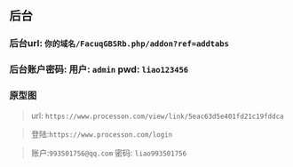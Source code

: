 ## 后台
### 后台url:   `你的域名/FacuqGBSRb.php/addon?ref=addtabs`
### 后台账户密码:  用户: `admin`   pwd:  `liao123456`


### 原型图
                                         
> url: `https://www.processon.com/view/link/5eac63d5e401fd21c19fddca`
  
> 登陆:`https://www.processon.com/login`  
    
> 账户:`993501756@qq.com` 密码: `liao993501756`   